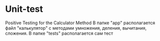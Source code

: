 # Unit-test
Positive Testing for the Calculator Method
В папке "app" располагается файл "калькулятор" с методами умножения, деления, вычитания, сложения.
В папке "tests" располагается сам тест
